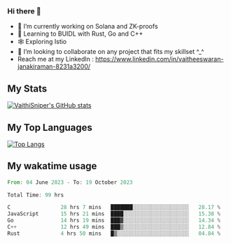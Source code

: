 ### Hi there 👋

- 🔭 I’m currently working on Solana and ZK-proofs
- 📖 Learning to BUIDL with Rust, Go and C++
- 🕸️ Exploring Istio
- 👯 I’m looking to collaborate on any project that fits my skillset ^_^
- Reach me at my LinkedIn : https://www.linkedin.com/in/vaitheeswaran-janakiraman-8231a3200/

## My Stats
[![VaithiSniper's GitHub stats](https://github-readme-stats.vercel.app/api?username=VaithiSniper&hide=stars&theme=radical)](https://github.com/anuraghazra/github-readme-stats)

## My Top Languages

[![Top Langs](https://github-readme-stats.vercel.app/api/top-langs/?username=VaithiSniper&layout=compact)](https://github.com/anuraghazra/github-readme-stats)

## My wakatime usage

<!--START_SECTION:waka-->

```rust
From: 04 June 2023 - To: 19 October 2023

Total Time: 99 hrs

C                28 hrs 7 mins   ███████░░░░░░░░░░░░░░░░░░   28.17 %
JavaScript       15 hrs 21 mins  ████░░░░░░░░░░░░░░░░░░░░░   15.38 %
Go               14 hrs 19 mins  ███▓░░░░░░░░░░░░░░░░░░░░░   14.34 %
C++              12 hrs 49 mins  ███▒░░░░░░░░░░░░░░░░░░░░░   12.84 %
Rust             4 hrs 50 mins   █▒░░░░░░░░░░░░░░░░░░░░░░░   04.84 %
```

<!--END_SECTION:waka-->
